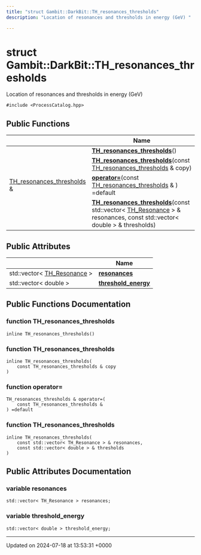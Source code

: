 ```yaml
---
title: "struct Gambit::DarkBit::TH_resonances_thresholds"
description: "Location of resonances and thresholds in energy (GeV) "

---
```


# struct Gambit::DarkBit::TH_resonances_thresholds



Location of resonances and thresholds in energy (GeV) 


`#include <ProcessCatalog.hpp>`

## Public Functions

|                | Name           |
| -------------- | -------------- |
| | **[TH_resonances_thresholds](/documentation/code/classes/structgambit_1_1darkbit_1_1th__resonances__thresholds/#function-th-resonances-thresholds)**() |
| | **[TH_resonances_thresholds](/documentation/code/classes/structgambit_1_1darkbit_1_1th__resonances__thresholds/#function-th-resonances-thresholds)**(const [TH_resonances_thresholds](/documentation/code/classes/structgambit_1_1darkbit_1_1th__resonances__thresholds/) & copy) |
| [TH_resonances_thresholds](/documentation/code/classes/structgambit_1_1darkbit_1_1th__resonances__thresholds/) & | **[operator=](/documentation/code/classes/structgambit_1_1darkbit_1_1th__resonances__thresholds/#function-operator)**(const [TH_resonances_thresholds](/documentation/code/classes/structgambit_1_1darkbit_1_1th__resonances__thresholds/) & ) =default |
| | **[TH_resonances_thresholds](/documentation/code/classes/structgambit_1_1darkbit_1_1th__resonances__thresholds/#function-th-resonances-thresholds)**(const std::vector< [TH_Resonance](/documentation/code/classes/structgambit_1_1darkbit_1_1th__resonance/) > & resonances, const std::vector< double > & thresholds) |

## Public Attributes

|                | Name           |
| -------------- | -------------- |
| std::vector< [TH_Resonance](/documentation/code/classes/structgambit_1_1darkbit_1_1th__resonance/) > | **[resonances](/documentation/code/classes/structgambit_1_1darkbit_1_1th__resonances__thresholds/#variable-resonances)**  |
| std::vector< double > | **[threshold_energy](/documentation/code/classes/structgambit_1_1darkbit_1_1th__resonances__thresholds/#variable-threshold-energy)**  |

## Public Functions Documentation

### function TH_resonances_thresholds

```
inline TH_resonances_thresholds()
```


### function TH_resonances_thresholds

```
inline TH_resonances_thresholds(
    const TH_resonances_thresholds & copy
)
```


### function operator=

```
TH_resonances_thresholds & operator=(
    const TH_resonances_thresholds & 
) =default
```


### function TH_resonances_thresholds

```
inline TH_resonances_thresholds(
    const std::vector< TH_Resonance > & resonances,
    const std::vector< double > & thresholds
)
```


## Public Attributes Documentation

### variable resonances

```
std::vector< TH_Resonance > resonances;
```


### variable threshold_energy

```
std::vector< double > threshold_energy;
```


-------------------------------

Updated on 2024-07-18 at 13:53:31 +0000